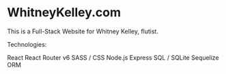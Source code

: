 # WhitneyKelley.com

This is a Full-Stack Website for Whitney Kelley, flutist.

Technologies:

React
React Router v6
SASS / CSS
Node.js
Express
SQL / SQLite
Sequelize ORM
